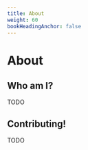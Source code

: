 ```yaml
---
title: About
weight: 60
bookHeadingAnchor: false
---
```


# About

## Who am I?

TODO


## Contributing!

TODO
